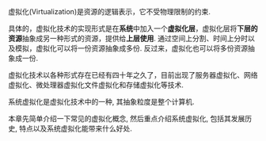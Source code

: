 虚拟化(Virtualization)是资源的逻辑表示，它不受物理限制的约束. 

具体的，虚拟化技术的实现形式是在**系统**中加入一个**虚拟化层**，虚拟化层将**下层的资源**抽象成另一种形式的资源，提供给**上层使用**. 通过空间上分割、时间上分时以及模拟，虚拟化可以将一份资源抽象成多份. 反过来，虚拟化也可以将多份资源抽象成一份. 

虚拟化技术以各种形式存在已经有四十年之久了，目前出现了服务器虚拟化、网络虚拟化、微处理器虚拟化文件虚拟化和存储虚拟化等技术. 

系统虚拟化是虚拟化技术中的一种, 其抽象粒度是整个计算机. 

本章先简单介绍一下常见的虚拟化概念, 然后重点介绍系统虚拟化, 包括其发展历史, 特点以及系统虚拟化能带来什么好处.